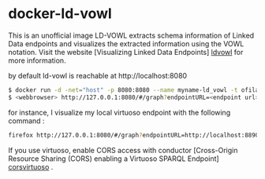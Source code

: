 # docker-ld-vowl

This is an unofficial image
LD-VOWL extracts schema information of Linked Data endpoints and visualizes the extracted information using the VOWL notation.
Visit the website [Visualizing Linked Data Endpoints] [ldvowl] for more information.

by default ld-vowl is reachable at http://localhost:8080

```sh
$ docker run -d -net="host" -p 8080:8080 --name myname-ld_vowl -t ofilangi/docker-ld-vowl
$ <webbrowser> http://127.0.0.1:8080/#/graph?endpointURL=<endpoint url>
```
for instance, I visualize my local virtuoso endpoint with the following command :

```sh
firefox http://127.0.0.1:8080/#/graph?endpointURL=http://localhost:8890/sparql
```
If you use virtuoso, enable CORS access with conductor [Cross-Origin Resource Sharing (CORS) enabling a Virtuoso SPARQL Endpoint] [corsvirtuoso] .

   [ldvowl]: <http://vowl.visualdataweb.org/ldvowl.html>
   [corsvirtuoso]: <https://virtuoso.openlinksw.com/dataspace/doc/dav/wiki/Main/VirtTipsAndTricksCORsEnableSPARQLURLs>
